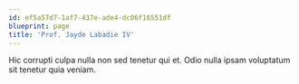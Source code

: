 ```yaml
---
id: ef5a57d7-1af7-437e-ade4-dc06f16551df
blueprint: page
title: 'Prof. Jayde Labadie IV'
---
```

Hic corrupti culpa nulla non sed tenetur qui et. Odio nulla ipsam voluptatum sit tenetur quia veniam.